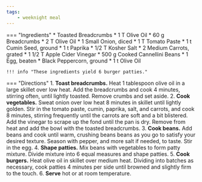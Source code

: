 ```yaml
---
tags:
    - weeknight meal
---
```

=== "Ingredients"
    * Toasted Breadcrumbs
        * 1 T Olive Oil
        * 60 g Breadcrumbs
    * 2 T Olive Oil
    * 1 Small Onion, diced
    * 1 T Tomato Paste
    * 1 t Cumin Seed, ground
    * 1 t Paprika
    * 1/2 T Kosher Salt
    * 2 Medium Carrots, grated
    * 1 1/2 T Apple Cider Vinegar
    * 500 g Cooked Cannellini Beans
    * 1 Egg, beaten
    * Black Peppercorn, ground
    * 1 t Olive Oil

    !!! info "These ingredients yield 6 burger patties."

=== "Directions"
    1. **Toast breadcrumbs.** Heat 1 tablespoon olive oil in a large skillet over low heat. Add the breadcrumbs and cook 4 minutes, stirring often, until lightly toasted. Remove crumbs and set aside.
    2. **Cook vegetables.** Sweat onion over low heat 8 minutes in skillet until lightly golden. Stir in the tomato paste, cumin, paprika, salt, and carrots, and cook 8 minutes, stirring frequently until the carrots are soft and a bit blistered. Add the vinegar to scrape up the fond until the pan is dry. Remove from heat and add the bowl with the toasted breadcrumbs.
    3. **Cook beans.** Add beans and cook until warm, crushing beans beans as you go to satisfy your desired texture. Season with pepper, and more salt if needed, to taste. Stir in the egg.
    4. **Shape patties.** Mix beans with vegetables to form patty mixture. Divide mixture into 6 equal measures and shape patties.
    5. **Cook burgers.** Heat olive oil in skillet over medium heat. Dividing into batches as necessary, cook patties 4 minutes per side until browned and slightly firm to the touch.
    6. **Serve** hot or at room temperature.

[^smitten]:
    Perelman, Deb. ["Carrot and White Bean Burgers."](https://smittenkitchen.com/2020/03/carrot-and-white-bean-burgers/) _Smitten Kitchen._ 25 March 2020.
